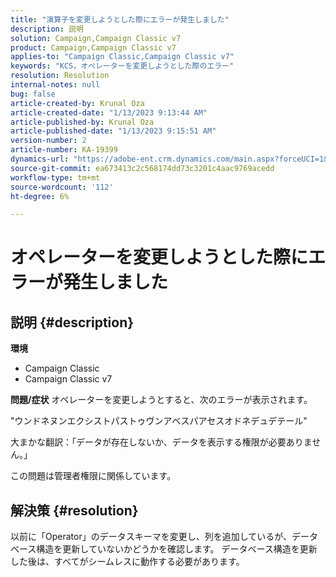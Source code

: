 ```yaml
---
title: "演算子を変更しようとした際にエラーが発生しました"
description: 説明
solution: Campaign,Campaign Classic v7
product: Campaign,Campaign Classic v7
applies-to: "Campaign Classic,Campaign Classic v7"
keywords: "KCS，オペレーターを変更しようとした際のエラー"
resolution: Resolution
internal-notes: null
bug: false
article-created-by: Krunal Oza
article-created-date: "1/13/2023 9:13:44 AM"
article-published-by: Krunal Oza
article-published-date: "1/13/2023 9:15:51 AM"
version-number: 2
article-number: KA-19399
dynamics-url: "https://adobe-ent.crm.dynamics.com/main.aspx?forceUCI=1&pagetype=entityrecord&etn=knowledgearticle&id=542a2e92-2293-ed11-aad1-6045bd006793"
source-git-commit: ea673413c2c568174dd73c3201c4aac9769acedd
workflow-type: tm+mt
source-wordcount: '112'
ht-degree: 6%

---
```


# オペレーターを変更しようとした際にエラーが発生しました

## 説明 {#description}

<b>環境</b>
- Campaign Classic
- Campaign Classic v7



<b>問題/症状</b>
オペレーターを変更しようとすると、次のエラーが表示されます。

&quot;ウンドネヌンエクシストパストゥヴンアベスパアセスオドネデュデテール&quot;

大まかな翻訳：「データが存在しないか、データを表示する権限が必要ありません。」

この問題は管理者権限に関係しています。


## 解決策 {#resolution}


以前に「Operator」のデータスキーマを変更し、列を追加しているが、データベース構造を更新していないかどうかを確認します。 データベース構造を更新した後は、すべてがシームレスに動作する必要があります。
